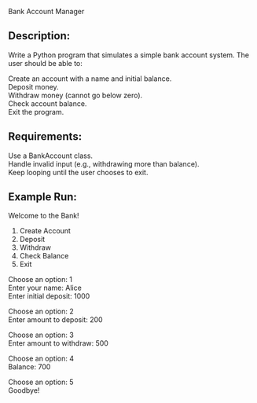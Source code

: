 Bank Account Manager

## Description:
Write a Python program that simulates a simple bank account system. The user should be able to:  

Create an account with a name and initial balance.  
Deposit money.  
Withdraw money (cannot go below zero).  
Check account balance.  
Exit the program.  

## Requirements:  
Use a BankAccount class.  
Handle invalid input (e.g., withdrawing more than balance).  
Keep looping until the user chooses to exit.  

## Example Run:
Welcome to the Bank!
1. Create Account
2. Deposit
3. Withdraw
4. Check Balance
5. Exit

Choose an option: 1  
Enter your name: Alice  
Enter initial deposit: 1000  

Choose an option: 2  
Enter amount to deposit: 200  

Choose an option: 3  
Enter amount to withdraw: 500  

Choose an option: 4  
Balance: 700

Choose an option: 5  
Goodbye!  

